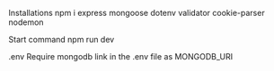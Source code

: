 Installations
npm i express mongoose dotenv validator cookie-parser nodemon

Start command
npm run dev

.env
Require mongodb link in the .env file as MONGODB_URI